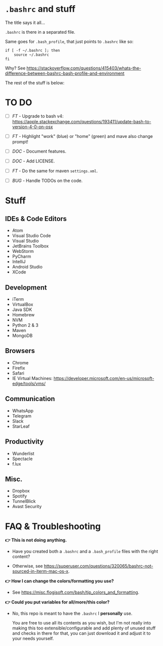 `.bashrc` and stuff
====================

The title says it all...

`.bashrc` is there in a separated file.

Same goes for `.bash_profile`, that just points to `.bashrc` like so:

    if [ -f ~/.bashrc ]; then 
        source ~/.bashrc 
    fi

Why? See https://stackoverflow.com/questions/415403/whats-the-difference-between-bashrc-bash-profile-and-environment

The rest of the stuff is below:


TO DO
=====

- [ ] *FT* - Upgrade to bash v4: https://apple.stackexchange.com/questions/193411/update-bash-to-version-4-0-on-osx

- [ ] *FT* - Highlight "work" (blue) or "home" (green) and mave also change prompt!

- [ ] *DOC* - Document features.

- [ ] *DOC* - Add LICENSE.

- [ ] *FT* - Do the same for maven `settings.xml`.

- [ ] *BUG* - Handle TODOs on the code.


Stuff
=====

IDEs & Code Editors
-------------------

- Atom
- Visual Studio Code
- Visual Studio
- JetBrains Toolbox
- WebStorm
- PyCharm
- IntelliJ
- Android Studio
- XCode


Development
-----------

- iTerm
- VirtualBox
- Java SDK
- Homebrew
- NVM
- Python 2 & 3
- Maven
- MongoDB


Browsers
--------

- Chrome
- Firefix
- Safari
- IE Virtual Machines: https://developer.microsoft.com/en-us/microsoft-edge/tools/vms/


Communication
-------------

- WhatsApp
- Telegram
- Slack
- StarLeaf


Productivity
------------

- Wunderlist
- Spectacle
- f.lux


Misc.
-----

- Dropbox
- Spotify
- TunnelBlick
- Avast Security


FAQ & Troubleshooting
=====================

**👉 This is not doing anything.**

- Have you created both a `.bashrc` and a `.bash_profile` files with the right content?

- Otherwise, see https://superuser.com/questions/320065/bashrc-not-sourced-in-iterm-mac-os-x.

**👉 How I can change the colors/formatting you use?**

- See https://misc.flogisoft.com/bash/tip_colors_and_formatting.

**👉 Could you put variables for all/more/this color?**

- No, this repo is meant to have the `.bashrc` I **personally** use.

  You are free to use all its contents as you wish, but I'm not really into making this too extensible/configurable and add plenty of unused stuff and checks in there for that, you can just download it and adjust it to your needs yourself.

